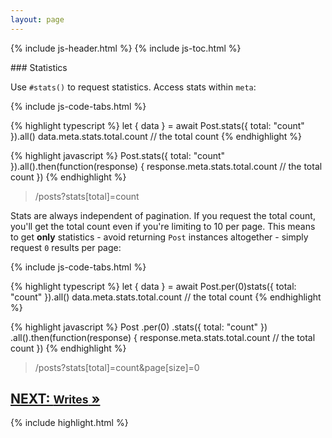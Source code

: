 ```yaml
---
layout: page
---
```


{% include js-header.html %}
{% include js-toc.html %}

<div markdown="1" class="col-md-8 col-md-offset-1">
### Statistics

Use `#stats()` to request statistics. Access stats within `meta`:

{% include js-code-tabs.html %}
<div markdown="1" class="code-tabs">
{% highlight typescript %}
let { data } = await Post.stats({ total: "count" }).all()
data.meta.stats.total.count // the total count
{% endhighlight %}

{% highlight javascript %}
Post.stats({ total: "count" }).all().then(function(response) {
  response.meta.stats.total.count // the total count
})
{% endhighlight %}
</div>
<blockquote class="url">
  <p>/posts?stats[total]=count</p>
</blockquote>

Stats are always independent of pagination. If you request the total count, you'll get the total count even if you're limiting to 10 per page. This means to get **only** statistics - avoid returning `Post` instances altogether - simply request `0` results per page:

{% include js-code-tabs.html %}
<div markdown="1" class="code-tabs">
{% highlight typescript %}
let { data } = await Post.per(0)stats({ total: "count" }).all()
data.meta.stats.total.count // the total count
{% endhighlight %}

{% highlight javascript %}
Post
  .per(0)
  .stats({ total: "count" })
  .all().then(function(response) {
    response.meta.stats.total.count // the total count
  })
{% endhighlight %}
</div>
<blockquote class="url">
  <p>/posts?stats[total]=count&page[size]=0</p>
</blockquote>

<div class="clearfix">
  <h2 id="next">
    <a href="/js/writes">
      NEXT:
      <small>Writes</small>
      &raquo;
    </a>
  </h2>
</div>

{% include highlight.html %}

